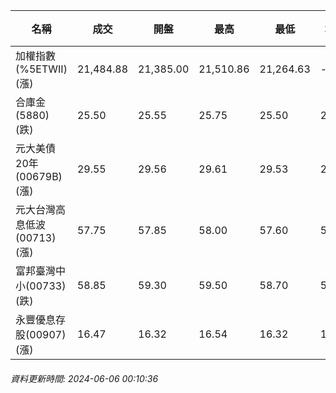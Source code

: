 | 名稱 | 成交 | 開盤 | 最高 | 最低 | 均價 | 成交金額(億) | 昨收 | 漲跌幅 | 漲跌 | 總量 | 昨量 | 振幅 |
| -------- | -------- | -------- | -------- |-------- | -------- | -------- |-------- |-------- |-------- | -------- | -------- |-------- |
|加權指數(%5ETWII) (漲)|21,484.88|21,385.00|21,510.86|21,264.63|-|4,016.09|21,356.62|0.60%|128.26|8,243,614|0|1.15%|
|合庫金(5880) (跌)|25.50|25.55|25.75|25.50|25.57|3.88|25.55|0.20%|0.05|15,161|17,068|0.98%|
|元大美債20年(00679B) (漲)|29.55|29.56|29.61|29.53|29.57|20.26|29.26|0.99%|0.28|68,499|57,729|0.27%|
|元大台灣高息低波(00713) (漲)|57.75|57.85|58.00|57.60|57.82|5.60|57.65|0.17%|0.09|9,690|19,973|0.69%|
|富邦臺灣中小(00733) (跌)|58.85|59.30|59.50|58.70|59.03|1.000|59.05|0.34%|0.21|1,693|2,921|1.35%|
|永豐優息存股(00907) (漲)|16.47|16.32|16.54|16.32|16.47|0.877|16.24|1.42%|0.22|5,323|3,878|1.35%|
###### 資料更新時間: 2024-06-06 00:10:36